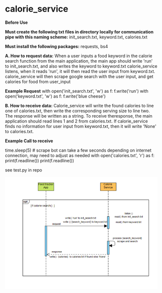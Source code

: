 # calorie_service
**Before Use**



**Must create the following txt files in directory locally for communication pipe with this naming scheme:** init_search.txt, keyword.txt, calories.txt 


**Must install the following packages:** requests, bs4


**A. How to request data:**
When a user inputs a food keyword in the calorie search function from the main application, the main app should write 'run' to init_search.txt, and also writes the keyword to keyword.txt calorie_service listens, when it reads 'run', it will then read the user input from keyword.txt. calorie_service will then scrape google search  with the user input, and get  calories for food from user_input    
  
  
 **Example Request** 
 with open('init_search.txt', 'w') as f:
        f.write('run')
 with open('keyword.txt', 'w') as f:
        f.write('blue cheese')
    
 
**B. How to receive data:**
Calorie_service will write the found calories to line one of calories.txt, then write the corresponding serving size to line two. The response will be written as a string. To receive theresponse, the main application should read lines 1 and 2 from calories.txt. If calorie_service finds no information for user input from keyword.txt, then it will write 'None' to calories.txt.   


**Example Call to receive**

time.sleep(5)  # scrape bot can take a few seconds depending on internet connection, may need to adjust as needed
    with open('calories.txt', 'r') as f:
        print(f.readline())
        print(f.readline())

see test.py in repo

![UML](https://github.com/spencerlwahlstrom/calorie_service/blob/main/UML.PNG?raw=true)

